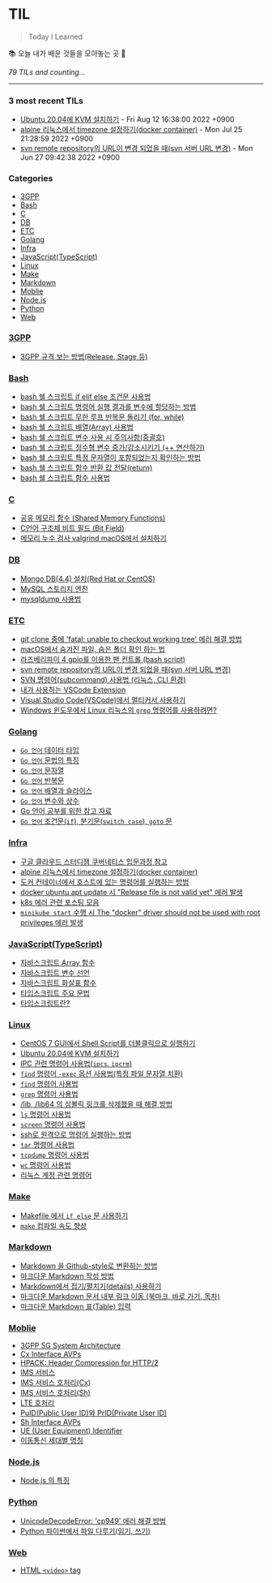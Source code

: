 # TIL
> Today I Learned

📚 오늘 내가 배운 것들을 모아놓는 곳 🙏


_79 TILs and counting..._

---

### 3 most recent TILs

- [Ubuntu 20.04에 KVM 설치하기](Linux/How_To_Install_KVM_on_Ubuntu_20.04.md) - Fri Aug 12 16:38:00 2022 +0900
- [alpine 리눅스에서 timezone 설정하기(docker container)](Infra/alpine_timezone.md) - Mon Jul 25 21:28:59 2022 +0900
- [svn remote repository의 URL이 변경 되었을 때(svn 서버 URL 변경)](ETC/svn_remote의_주소_변경.md) - Mon Jun 27 09:42:38 2022 +0900

### Categories

- [3GPP](#3GPP)
- [Bash](#Bash)
- [C](#C)
- [DB](#DB)
- [ETC](#ETC)
- [Golang](#Golang)
- [Infra](#Infra)
- [JavaScript(TypeScript)](#JavaScript(TypeScript))
- [Linux](#Linux)
- [Make](#Make)
- [Markdown](#Markdown)
- [Moblie](#Moblie)
- [Node.js](#Node.js)
- [Python](#Python)
- [Web](#Web)

### [3GPP](#3GPP)
- [3GPP 규격 보는 방법(Release, Stage 등)](3GPP/3gpp_규격_보는_방법.md)

### [Bash](#Bash)
- [bash 쉘 스크립트 if elif else 조건문 사용법](Bash/bash_if_else_사용법.md)
- [bash 쉘 스크립트 명령어 실행 결과를 변수에 할당하는 방법](Bash/bash_명령어_실행결과_변수_할당.md)
- [bash 쉘 스크립트 무한 루프 반복문 돌리기 (for, while)](Bash/bash_무한루프.md)
- [bash 쉘 스크립트 배열(Array) 사용법](Bash/bash_배열_사용법.md)
- [bash 쉘 스크립트 변수 사용 시 주의사항(중괄호)](Bash/bash_변수_사용_시_주의사항(중괄호).md)
- [bash 쉘 스크립트 정수형 변수 증가/감소시키기 (++ 연산하기)](Bash/bash_정수형_변수_증감.md)
- [bash 쉘 스크립트 특정 문자열이 포함되었는지 확인하는 방법](Bash/bash_특정_문자열_포함_확인.md)
- [bash 쉘 스크립트 함수 반환 값 전달(return)](Bash/bash_함수_반환값(리턴).md)
- [bash 쉘 스크립트 함수 사용법](Bash/bash_함수_사용법.md)

### [C](#C)
- [공유 메모리 함수 (Shared Memory Functions)](C/shared_memory_functions.md)
- [C언어 구조체 비트 필드 (Bit Field)](C/struct_bit_field.md)
- [메모리 누수 검사 valgrind macOS에서 설치하기](C/메모리_누수_검사_valgrind_macOS_설치.md)

### [DB](#DB)
- [Mongo DB(4.4) 설치(Red Hat or CentOS)](DB/MongoDB_설치.md)
- [MySQL 스토리지 엔진](DB/MySQL_스토리지_엔진.md)
- [mysqldump 사용법](DB/mysqldump_사용법.md)

### [ETC](#ETC)
- [git clone 중에 'fatal: unable to checkout working tree' 에러 해결 방법](ETC/git_fatal_unable_to_checkout_working_tree_해결법.md)
- [macOS에서 숨겨진 파일, 숨은 폴더 확인 하는 법](ETC/macOS_숨겨진파일_보기.md)
- [라즈베리파이 4 gpio를 이용한 팬 컨트롤 (bash script)](ETC/raspberry_pi_gpio_fan_control.md)
- [svn remote repository의 URL이 변경 되었을 때(svn 서버 URL 변경)](ETC/svn_remote의_주소_변경.md)
- [SVN 명령어(subcommand) 사용법 (리눅스, CLI 환경)](ETC/svn_subcommand_사용법.md)
- [내가 사용하는 VSCode Extension](ETC/vscode_extension.md)
- [Visual Studio Code(VSCode)에서 멀티커서 사용하기](ETC/vscode_멀티커서.md)
- [Windows 윈도우에서 Linux 리눅스의 `grep` 명령어를 사용하려면?](ETC/윈도우에서_grep_사용법(findstr).md)

### [Golang](#Golang)
- [`Go 언어` 데이터 타입](Golang/Go_데이터_타입.md)
- [`Go 언어` 문법의 특징](Golang/Go_문법_특징.md)
- [`Go 언어` 문자열](Golang/Go_문자열.md)
- [`Go 언어` 반복문](Golang/Go_반복문.md)
- [`Go 언어` 배열과 슬라이스](Golang/Go_배열과_슬라이스.md)
- [`Go 언어` 변수와 상수](Golang/Go_변수와_상수.md)
- [Go 언어 공부를 위한 참고 자료](Golang/Go_언어_공부.md)
- [`Go 언어` 조건문(`if`), 분기문(`switch case`), `goto` 문](Golang/Go_조건문_분기문_goto.md)

### [Infra](#Infra)
- [구글 클라우드 스터디잼 쿠버네티스 입문과정 참고](Infra/Google_Cloud_Study_Jam.md)
- [alpine 리눅스에서 timezone 설정하기(docker container)](Infra/alpine_timezone.md)
- [도커 컨테이너에서 호스트에 있는 명령어를 실행하는 방법](Infra/cmd_run_on_host_from_container.md)
- [docker ubuntu apt update 시 "Release file is not valid yet" 에러 발생](Infra/docker_ubuntu_apt_update_실패시.md)
- [k8s 에러 관련 포스팅 모음](Infra/k8s_에러_관련.md)
- [`minikube start` 수행 시 The "docker" driver should not be used with root privileges 에러 발생](Infra/minikube_start_docker_should_not_be_used_with_root.md)

### [JavaScript(TypeScript)](#JavaScript(TypeScript))
- [자바스크립트 Array 함수](JavaScript(TypeScript)/JavaScript_Array.md)
- [자바스크립트 변수 선언](JavaScript(TypeScript)/JavaScript_변수_선언.md)
- [자바스크립트 화살표 함수](JavaScript(TypeScript)/JavaScript_화살표_함수.md)
- [타입스크립트 주요 문법](JavaScript(TypeScript)/TypeScript_주요_문법.md)
- [타입스크립트란?](JavaScript(TypeScript)/TypeScript란.md)

### [Linux](#Linux)
- [CentOS 7 GUI에서 Shell Script를  더블클릭으로 실행하기](Linux/CentOS_7_shell_script_gui_더블클릭_실행.md)
- [Ubuntu 20.04에 KVM 설치하기](Linux/How_To_Install_KVM_on_Ubuntu_20.04.md)
- [IPC 관련 명령어 사용법(`ipcs`, `ipcrm`)](Linux/IPC_관련_명령어_사용법_ipcs_ipcrm.md)
- [`find` 명령어 `-exec` 옵션 사용법(특정 파일 문자열 치환)](Linux/find_명령어_exec_옵션_사용법(특정_파일_문자열_치환).md)
- [`find` 명령어 사용법](Linux/find_명령어_사용법.md)
- [`grep` 명령어 사용법](Linux/grep_명령어_사용법.md)
- [/lib, /lib64 의 심볼릭 링크를 삭제했을 때 해결 방법](Linux/lib_심볼릭_링크를_삭제했을_때.md)
- [`ls` 명령어 사용법](Linux/ls_명령어_사용법.md)
- [`screen` 명령어 사용법](Linux/screen_명령어_사용법.md)
- [ssh로 원격으로 명령어 실행하는 방법](Linux/ssh로_원격_명령_실행.md)
- [`tar` 명령어 사용법](Linux/tar_명령어_사용법.md)
- [`tcpdump` 명령어 사용법](Linux/tcpdump_명령어_사용법.md)
- [`wc` 명령어 사용법](Linux/wc_명령어_사용법.md)
- [리눅스 계정 관련 명령어](Linux/리눅스_계정_관련_명령어.md)

### [Make](#Make)
- [Makefile 에서 `if else` 문 사용하기](Make/Makefile_if_else.md)
- [`make` 컴파일 속도 향상](Make/make_컴파일_속도_향상.md)

### [Markdown](#Markdown)
- [Markdown 을 Github-style로 변환하는 방법](Markdown/How_To_Convert_Markdown_To_HTML_Github_Style.md)
- [마크다운 Markdown 작성 방법](Markdown/How_to_Write_with_Markdown.md)
- [Markdown에서 접기/펼치기(details) 사용하기](Markdown/Markdown에서_접기_펼치기(details)_사용하기.md)
- [마크다운 Markdown 문서 내부 링크 이동 (북마크, 바로 가기, 목차)](Markdown/문서_내부_링크_이동.md)
- [마크다운 Markdown 표(Table) 입력](Markdown/표_입력.md)

### [Moblie](#Moblie)
- [3GPP 5G System Architecture](Moblie/3GPP_5G_System_Architecture.md)
- [Cx Interface AVPs](Moblie/Cx_interface_AVPs.md)
- [HPACK: Header Compression for HTTP/2](Moblie/HPACK(HTTP2).md)
- [IMS 서비스](Moblie/IMS_서비스.md)
- [IMS 서비스 호처리(Cx)](Moblie/IMS_서비스_호처리_Cx.md)
- [IMS 서비스 호처리(Sh)](Moblie/IMS_서비스_호처리_Sh.md)
- [LTE 호처리](Moblie/LTE_호처리.md)
- [PuID(Public User ID)와 PrID(Private User ID)](Moblie/PrID와_PuID.md)
- [Sh Interface AVPs](Moblie/Sh_interface_AVPs.md)
- [UE (User Equipment) Identifier](Moblie/User_Equipment.md)
- [이동통신 세대별 명칭](Moblie/이동통신_세대별_명칭.md)

### [Node.js](#Node.js)
- [Node.js 의 특징](Node.js/Nodejs의_특징.md)

### [Python](#Python)
- [UnicodeDecodeError: 'cp949' 에러 해결 방법](Python/UnicodeDecodeError_cp949_해결방법.md)
- [Python 파이썬에서 파일 다루기(읽기, 쓰기)](Python/파이썬에서_파일_다루기.md)

### [Web](#Web)
- [HTML `<video>` tag](Web/html_video_tag.md)

[1]: https://simonwillison.net/2020/Apr/20/self-rewriting-readme/
[2]: https://github.com/jbranchaud/til
[3]: https://github.com/cflynn07/github-action-til-autoformat-readme

